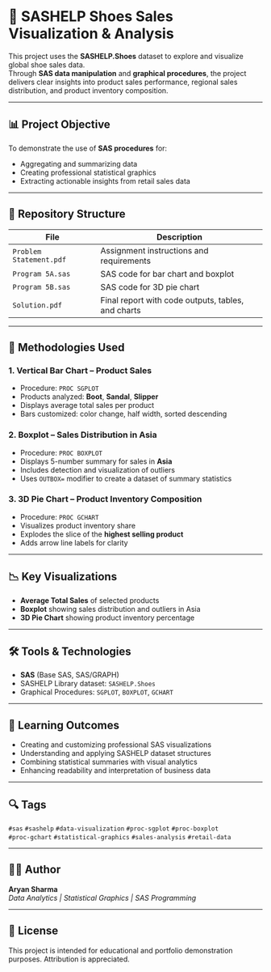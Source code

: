 # 👟 SASHELP Shoes Sales Visualization & Analysis

This project uses the **SASHELP.Shoes** dataset to explore and visualize global shoe sales data.  
Through **SAS data manipulation** and **graphical procedures**, the project delivers clear insights into product sales performance, regional sales distribution, and product inventory composition.

---

## 📊 Project Objective

To demonstrate the use of **SAS procedures** for:
- Aggregating and summarizing data
- Creating professional statistical graphics
- Extracting actionable insights from retail sales data

---

## 📁 Repository Structure

| File | Description |
|------|-------------|
| `Problem Statement.pdf` | Assignment instructions and requirements |
| `Program 5A.sas` | SAS code for bar chart and boxplot |
| `Program 5B.sas` | SAS code for 3D pie chart |
| `Solution.pdf` | Final report with code outputs, tables, and charts |

---

## 🚀 Methodologies Used

### 1. **Vertical Bar Chart – Product Sales**
- Procedure: `PROC SGPLOT`
- Products analyzed: **Boot**, **Sandal**, **Slipper**
- Displays average total sales per product
- Bars customized: color change, half width, sorted descending

### 2. **Boxplot – Sales Distribution in Asia**
- Procedure: `PROC BOXPLOT`
- Displays 5-number summary for sales in **Asia**
- Includes detection and visualization of outliers
- Uses `OUTBOX=` modifier to create a dataset of summary statistics

### 3. **3D Pie Chart – Product Inventory Composition**
- Procedure: `PROC GCHART`
- Visualizes product inventory share
- Explodes the slice of the **highest selling product**
- Adds arrow line labels for clarity

---

## 📉 Key Visualizations

- **Average Total Sales** of selected products
- **Boxplot** showing sales distribution and outliers in Asia
- **3D Pie Chart** showing product inventory percentage

---

## 🛠 Tools & Technologies

- **SAS** (Base SAS, SAS/GRAPH)
- SASHELP Library dataset: `SASHELP.Shoes`
- Graphical Procedures: `SGPLOT`, `BOXPLOT`, `GCHART`

---

## 🎯 Learning Outcomes

- Creating and customizing professional SAS visualizations
- Understanding and applying SASHELP dataset structures
- Combining statistical summaries with visual analytics
- Enhancing readability and interpretation of business data

---

## 🔍 Tags

`#sas` `#sashelp` `#data-visualization` `#proc-sgplot` `#proc-boxplot`  
`#proc-gchart` `#statistical-graphics` `#sales-analysis` `#retail-data`

---

## 👨‍💻 Author

**Aryan Sharma**  
*Data Analytics | Statistical Graphics | SAS Programming*

---

## 📜 License

This project is intended for educational and portfolio demonstration purposes. Attribution is appreciated.
